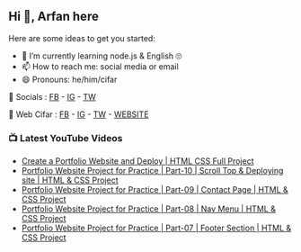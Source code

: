 ## Hi 👋, Arfan here

Here are some ideas to get you started: 
- 🌱 I’m currently learning node.js & English 🙄
- 📫 How to reach me: social media or email
- 😄 Pronouns: he/him/cifar


🤙 Socials : [FB][FB] - [IG][IG] - [TW][TW]

🏦 Web Cifar : [FB][WCFB] - [IG][WCIG] - [TW][WCTW] - [WEBSITE][WCWebsite]


### 📺 Latest YouTube Videos
<!-- YOUTUBE:START -->
- [Create a Portfolio Website and Deploy |  HTML CSS Full Project](https://www.youtube.com/watch?v=78l05_nuDIg)
- [Portfolio Website Project for Practice | Part-10 | Scroll Top & Deploying site | HTML & CSS Project](https://www.youtube.com/watch?v=8pTZE-1xgkk)
- [Portfolio Website Project for Practice | Part-09 | Contact Page | HTML & CSS Project](https://www.youtube.com/watch?v=UTJll6FH8BM)
- [Portfolio Website Project for Practice | Part-08 | Nav Menu | HTML & CSS Project](https://www.youtube.com/watch?v=T2DM12ZJlSk)
- [Portfolio Website Project for Practice | Part-07 | Footer Section | HTML & CSS Project](https://www.youtube.com/watch?v=x0q8oXe5NKs)
<!-- YOUTUBE:END -->

[FB]: http://facebook.com/fb.shaifarfan08
[IG]: http://instagram.com/shaifarfan08
[TW]: http://twitter.com/shaifarfan08
[WCFB]: http://facebook.com/webcifar
[WCIG]: http://instagram.com/web_cifar
[WCTW]: http://twitter.com/webcifar
[WCWebsite]: http://webcifar.com
